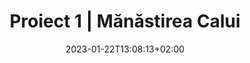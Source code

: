 ---
title: "Proiect 1 | Mănăstirea Calui"
keywords: ["Manastirea Calui"]
date: 2023-01-22T13:08:13+02:00
draft: false
type: page
layout: proiect1
sitemap_exclude: false

sitemap:
  changefreq: weekly
  filename: sitemap.xml
  priority: 1


#----------------------------------------------------/
# Page
#----------------------------------------------------/
page:
  title: "Proiect <span>1</span>"


---